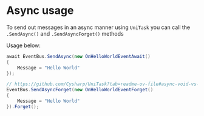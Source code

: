 ﻿---
sidebar_position: 6
---

# Async usage

To send out messages in an async manner using `UniTask` you can call the `.SendAsync()` and `.SendAsyncForget()` methods

Usage below:
```csharp
await EventBus.SendAsync(new OnHelloWorldEventAwait()
{
    Message = "Hello World"
});

// https://github.com/Cysharp/UniTask?tab=readme-ov-file#async-void-vs-async-unitaskvoid
EventBus.SendAsyncForget(new OnHelloWorldEventForget()
{
    Message = "Hello World"
}).Forget();
```